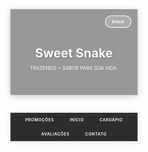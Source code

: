 <!DOCTYPE html>
<html lang="pt-br">
<head>
  <meta charset="UTF-8" />
  <meta name="viewport" content="width=device-width, initial-scale=1" />
  <title>Doceria Sweet Snake - Delivery de Doces Premium</title>
  <script async src="https://pagead2.googlesyndication.com/pagead/js/adsbygoogle.js?client=ca-pub-. "
     crossorigin="anonymous"></script>
  <style>
    /* Reset e tipografia moderna */
    * {
      margin: 0;
      padding: 0;
      box-sizing: border-box;
    }
    
    body {
      font-family: 'Segoe UI', Tahoma, Geneva, Verdana, sans-serif;
      background: #fff;
      color: #333;
      line-height: 1.6;
      overflow-x: hidden;
    }

    /* Header moderno */
    header {
      background: linear-gradient(rgba(0, 0, 0, 0.4), rgba(0, 0, 0, 0.4)), url('https://images.unsplash.com/photo-1578985545062-69928b1d9587?ixlib=rb-4.0.3&auto=format&fit=crop&w=1200&q=80');
      background-size: cover;
      background-position: center;
      padding: 60px 20px;
      text-align: center;
      color: #fff;
      position: relative;
      box-shadow: 0 4px 20px rgba(0, 0, 0, 0.2);
    }

    /* Login Button */
    .login-btn {
      position: absolute;
      top: 20px;
      right: 20px;
      background: rgba(255, 255, 255, 0.2);
      color: white;
      border: 2px solid white;
      padding: 10px 20px;
      border-radius: 25px;
      cursor: pointer;
      font-weight: 600;
      transition: all 0.3s ease;
      backdrop-filter: blur(10px);
    }
    
    .login-btn:hover {
      background: white;
      color: #dc2626;
      transform: translateY(-2px);
    }

    /* Cart Button */
    .cart-btn {
      position: absolute;
      top: 20px;
      right: 150px;
      background: rgba(255, 255, 255, 0.2);
      color: white;
      border: 2px solid white;
      padding: 10px 20px;
      border-radius: 25px;
      cursor: pointer;
      font-weight: 600;
      transition: all 0.3s ease;
      backdrop-filter: blur(10px);
      display: flex;
      align-items: center;
      gap: 8px;
    }
    
    .cart-btn:hover {
      background: white;
      color: #dc2626;
      transform: translateY(-2px);
    }

    .cart-count {
      background: #dc2626;
      color: white;
      border-radius: 50%;
      width: 20px;
      height: 20px;
      display: flex;
      align-items: center;
      justify-content: center;
      font-size: 0.8em;
      font-weight: bold;
    }

    /* Profile Page Styles */
    .profile-page {
      display: none;
      position: fixed;
      top: 0;
      left: 0;
      width: 100%;
      height: 100%;
      background: linear-gradient(135deg, #667eea 0%, #764ba2 100%);
      z-index: 3000;
      overflow-y: auto;
    }

    .profile-page.active {
      display: block;
      animation: slideInFromRight 0.5s ease-out;
    }

    @keyframes slideInFromRight {
      from {
        transform: translateX(100%);
      }
      to {
        transform: translateX(0);
      }
    }

    .profile-header {
      background: rgba(255, 255, 255, 0.1);
      backdrop-filter: blur(20px);
      padding: 20px;
      display: flex;
      justify-content: space-between;
      align-items: center;
      border-bottom: 1px solid rgba(255, 255, 255, 0.2);
    }

    .profile-nav {
      display: flex;
      gap: 20px;
    }

    .profile-nav-btn {
      background: rgba(255, 255, 255, 0.2);
      color: white;
      border: none;
      padding: 12px 24px;
      border-radius: 25px;
      cursor: pointer;
      font-weight: 600;
      transition: all 0.3s ease;
      backdrop-filter: blur(10px);
    }

    .profile-nav-btn:hover,
    .profile-nav-btn.active {
      background: rgba(255, 255, 255, 0.3);
      transform: translateY(-2px);
    }

    .close-profile {
      background: #dc2626;
      color: white;
      border: none;
      padding: 12px 24px;
      border-radius: 25px;
      cursor: pointer;
      font-weight: 600;
      transition: all 0.3s ease;
    }

    .close-profile:hover {
      background: #b91c1c;
      transform: translateY(-2px);
    }

    .profile-content {
      padding: 40px 20px;
      max-width: 1200px;
      margin: 0 auto;
    }

    .profile-section {
      display: none;
      background: rgba(255, 255, 255, 0.95);
      border-radius: 20px;
      padding: 40px;
      box-shadow: 0 20px 60px rgba(0, 0, 0, 0.1);
      backdrop-filter: blur(20px);
    }

    .profile-section.active {
      display: block;
      animation: fadeInUp 0.5s ease-out;
    }

    /* Image Creator Styles */
    .image-creator {
      text-align: center;
    }

    .canvas-container {
      background: white;
      border-radius: 15px;
      padding: 20px;
      margin: 30px auto;
      display: inline-block;
      box-shadow: 0 10px 30px rgba(0, 0, 0, 0.1);
    }

    #imageCanvas {
      border: 3px solid #dc2626;
      border-radius: 10px;
      cursor: crosshair;
    }

    .creator-tools {
      display: grid;
      grid-template-columns: repeat(auto-fit, minmax(250px, 1fr));
      gap: 30px;
      margin-top: 30px;
    }

    .tool-group {
      background: #f8f9fa;
      padding: 25px;
      border-radius: 15px;
      border: 2px solid #e2e8f0;
    }

    .tool-group h3 {
      color: #dc2626;
      margin-bottom: 20px;
      font-size: 1.3em;
      display: flex;
      align-items: center;
      gap: 10px;
    }

    .color-palette {
      display: grid;
      grid-template-columns: repeat(6, 1fr);
      gap: 10px;
      margin-bottom: 20px;
    }

    .color-btn {
      width: 40px;
      height: 40px;
      border: 3px solid transparent;
      border-radius: 50%;
      cursor: pointer;
      transition: all 0.3s ease;
    }

    .color-btn:hover,
    .color-btn.active {
      border-color: #333;
      transform: scale(1.1);
    }

    .brush-sizes {
      display: flex;
      gap: 15px;
      justify-content: center;
      margin-bottom: 20px;
    }

    .brush-btn {
      width: 50px;
      height: 50px;
      border: 2px solid #dc2626;
      border-radius: 50%;
      background: white;
      cursor: pointer;
      display: flex;
      align-items: center;
      justify-content: center;
      font-weight: bold;
      transition: all 0.3s ease;
    }

    .brush-btn:hover,
    .brush-btn.active {
      background: #dc2626;
      color: white;
      transform: scale(1.1);
    }

    .action-buttons {
      display: flex;
      gap: 15px;
      justify-content: center;
      flex-wrap: wrap;
    }

    .action-btn {
      background: linear-gradient(135deg, #dc2626, #ef4444);
      color: white;
      border: none;
      padding: 12px 24px;
      border-radius: 25px;
      cursor: pointer;
      font-weight: 600;
      transition: all 0.3s ease;
      display: flex;
      align-items: center;
      gap: 8px;
    }

    .action-btn:hover {
      transform: translateY(-2px);
      box-shadow: 0 8px 25px rgba(220, 38, 38, 0.3);
    }

    .action-btn.secondary {
      background: #6b7280;
    }

    .action-btn.secondary:hover {
      background: #4b5563;
      box-shadow: 0 8px 25px rgba(107, 114, 128, 0.3);
    }



    /* Modal Styles */
    .modal {
      display: none;
      position: fixed;
      z-index: 2000;
      left: 0;
      top: 0;
      width: 100%;
      height: 100%;
      background-color: rgba(0,0,0,0.5);
      backdrop-filter: blur(5px);
    }
    
    .modal-content {
      background-color: white;
      margin: 5% auto;
      padding: 40px;
      border-radius: 20px;
      width: 90%;
      max-width: 400px;
      position: relative;
      box-shadow: 0 20px 60px rgba(0,0,0,0.3);
      animation: modalSlideIn 0.3s ease-out;
    }
    
    @keyframes modalSlideIn {
      from {
        opacity: 0;
        transform: translateY(-50px);
      }
      to {
        opacity: 1;
        transform: translateY(0);
      }
    }
    
    .close {
      position: absolute;
      right: 20px;
      top: 15px;
      color: #aaa;
      font-size: 28px;
      font-weight: bold;
      cursor: pointer;
      transition: color 0.3s ease;
    }
    
    .close:hover {
      color: #dc2626;
    }
    
    .modal h2 {
      text-align: center;
      margin-bottom: 30px;
      color: #333;
      font-size: 1.8em;
    }
    
    .form-group {
      margin-bottom: 20px;
    }
    
    .form-group label {
      display: block;
      margin-bottom: 8px;
      font-weight: 600;
      color: #333;
    }
    
    .form-group input {
      width: 100%;
      padding: 12px 15px;
      border: 2px solid #e2e8f0;
      border-radius: 10px;
      font-size: 1em;
      transition: all 0.3s ease;
      box-sizing: border-box;
    }
    
    .form-group input:focus {
      outline: none;
      border-color: #dc2626;
      box-shadow: 0 0 0 3px rgba(220, 38, 38, 0.1);
    }
    
    .modal-btn {
      width: 100%;
      background: linear-gradient(135deg, #dc2626, #ef4444);
      color: white;
      padding: 15px;
      border: none;
      border-radius: 10px;
      font-size: 1.1em;
      font-weight: 600;
      cursor: pointer;
      transition: all 0.3s ease;
      margin-bottom: 15px;
    }
    
    .modal-btn:hover {
      transform: translateY(-2px);
      box-shadow: 0 8px 25px rgba(220, 38, 38, 0.3);
    }
    
    .privacy-link {
      text-align: center;
      margin-top: 20px;
    }
    
    .privacy-link a {
      color: #dc2626;
      text-decoration: none;
      font-weight: 600;
      transition: color 0.3s ease;
    }
    
    .privacy-link a:hover {
      color: #b91c1c;
      text-decoration: underline;
    }
    
    header h1 {
      font-size: 2.8em;
      font-weight: 700;
      margin-bottom: 5px;
      text-shadow: 2px 2px 4px rgba(0,0,0,0.3);
    }
    
    header p {
      font-size: 1.1em;
      opacity: 0.95;
    }

    /* Navegação */
    nav {
      background: rgba(34, 34, 34, 0.95);
      backdrop-filter: blur(10px);
      padding: 0;
      position: sticky;
      top: 0;
      z-index: 1000;
      box-shadow: 0 2px 20px rgba(0,0,0,0.1);
    }
    
    .nav-container {
      display: flex;
      justify-content: center;
      align-items: center;
      flex-wrap: wrap;
      max-width: 1200px;
      margin: 0 auto;
      text-align: center;
    }
    
    nav a {
      color: #fff;
      text-decoration: none;
      font-weight: 600;
      padding: 15px 25px;
      transition: all 0.3s ease;
      position: relative;
      text-transform: uppercase;
      letter-spacing: 1px;
      font-size: 0.9em;
    }
    
    nav a:hover {
      color: #dc2626;
      transform: translateY(-2px);
    }

    /* Banner Rotativo (Carrossel) */
    .carousel-container {
      position: relative;
      max-width: 100%;
      margin: 0 auto;
      overflow: hidden;
      height: 400px;
    }
    
    .carousel {
      display: flex;
      transition: transform 0.5s ease-in-out;
      height: 100%;
    }
    
    .carousel-slide {
      min-width: 100%;
      height: 100%;
      position: relative;
      display: flex;
      align-items: center;
      justify-content: center;
      background-size: cover;
      background-position: center;
    }
    
    .slide1 {
      background: linear-gradient(rgba(0, 0, 0, 0.4), rgba(0, 0, 0, 0.4)), url('https://images.unsplash.com/photo-1578985545062-69928b1d9587?ixlib=rb-4.0.3&auto=format&fit=crop&w=1200&q=80');
    }
    
    .slide2 {
      background: linear-gradient(rgba(0, 0, 0, 0.4), rgba(0, 0, 0, 0.4)), url('https://images.unsplash.com/photo-1606313564200-e75d5e30476c?ixlib=rb-4.0.3&auto=format&fit=crop&w=1200&q=80');
    }
    
    .slide3 {
      background: linear-gradient(rgba(0, 0, 0, 0.4), rgba(0, 0, 0, 0.4)), url('https://images.unsplash.com/photo-1563805042-7684c019e1cb?ixlib=rb-4.0.3&auto=format&fit=crop&w=1200&q=80');
    }
    
    .carousel-content {
      text-align: center;
      color: white;
      z-index: 2;
      max-width: 600px;
      padding: 20px;
    }
    
    .carousel-content h2 {
      font-size: 3em;
      font-weight: 700;
      margin-bottom: 15px;
      text-shadow: 2px 2px 4px rgba(0,0,0,0.8);
    }
    
    .carousel-content p {
      font-size: 1.3em;
      margin-bottom: 25px;
      text-shadow: 1px 1px 2px rgba(0,0,0,0.8);
    }
    
    .carousel-btn {
      background: linear-gradient(135deg, #dc2626, #ef4444);
      color: white;
      padding: 15px 35px;
      font-size: 1.1em;
      font-weight: 600;
      border: none;
      border-radius: 50px;
      cursor: pointer;
      transition: all 0.3s ease;
      text-transform: uppercase;
      letter-spacing: 1px;
      box-shadow: 0 8px 25px rgba(220, 38, 38, 0.3);
    }
    
    .carousel-btn:hover {
      transform: translateY(-3px);
      box-shadow: 0 12px 35px rgba(220, 38, 38, 0.4);
    }
    
    .carousel-indicators {
      position: absolute;
      bottom: 20px;
      left: 50%;
      transform: translateX(-50%);
      display: flex;
      gap: 10px;
    }
    
    .indicator {
      width: 12px;
      height: 12px;
      border-radius: 50%;
      background: rgba(255, 255, 255, 0.5);
      cursor: pointer;
      transition: all 0.3s ease;
    }
    
    .indicator.active {
      background: white;
      transform: scale(1.2);
    }

    /* Menu Interativo por Categorias */
    .menu-section {
      padding: 80px 20px;
      background: #f8f9fa;
    }
    
    .section-title {
      text-align: center;
      font-size: 2.5em;
      font-weight: 700;
      margin-bottom: 20px;
      color: #333;
    }
    
    .section-subtitle {
      text-align: center;
      font-size: 1.2em;
      color: #666;
      margin-bottom: 50px;
    }
    
    .category-tabs {
      display: flex;
      justify-content: center;
      gap: 20px;
      margin-bottom: 50px;
      flex-wrap: wrap;
    }
    
    .tab-btn {
      background: white;
      border: 2px solid #dc2626;
      color: #dc2626;
      padding: 12px 25px;
      font-size: 1em;
      font-weight: 600;
      border-radius: 25px;
      cursor: pointer;
      transition: all 0.3s ease;
      text-transform: uppercase;
      letter-spacing: 0.5px;
    }
    
    .tab-btn.active,
    .tab-btn:hover {
      background: #dc2626;
      color: white;
      transform: translateY(-2px);
      box-shadow: 0 5px 15px rgba(220, 38, 38, 0.3);
    }
    
    .products-grid {
      display: grid;
      grid-template-columns: repeat(auto-fit, minmax(300px, 1fr));
      gap: 30px;
      max-width: 1200px;
      margin: 0 auto;
    }
    
    .product-card {
      background: white;
      border-radius: 15px;
      overflow: hidden;
      box-shadow: 0 8px 30px rgba(0,0,0,0.1);
      transition: all 0.3s ease;
      display: none;
      height: 100%;
    }
    
    .product-card.active {
      display: flex;
      flex-direction: column;
      animation: fadeInUp 0.5s ease-out;
    }
    
    .product-card:hover {
      transform: translateY(-5px);
      box-shadow: 0 15px 40px rgba(220, 38, 38, 0.2);
    }
    
    .product-image {
      width: 100%;
      height: 200px;
      background-size: cover;
      background-position: center;
      position: relative;
    }
    
    .product-badge {
      position: absolute;
      top: 15px;
      right: 15px;
      background: #dc2626;
      color: white;
      padding: 5px 12px;
      border-radius: 15px;
      font-size: 0.8em;
      font-weight: 600;
    }
    
    .product-info {
      padding: 25px;
      flex: 1;
      display: flex;
      flex-direction: column;
      justify-content: space-between;
    }
    
    .product-content {
      flex: 1;
    }
    
    .product-info h3 {
      font-size: 1.4em;
      font-weight: 700;
      margin-bottom: 10px;
      color: #333;
    }
    
    .product-info p {
      color: #666;
      margin-bottom: 20px;
      line-height: 1.6;
    }
    
    .product-price {
      display: flex;
      align-items: center;
      justify-content: space-between;
      margin-bottom: 20px;
    }
    
    .price-original {
      text-decoration: line-through;
      color: #999;
      font-size: 0.9em;
    }
    
    .price-current {
      font-size: 1.5em;
      font-weight: 700;
      color: #dc2626;
    }
    
    .product-btn {
      width: 100%;
      background: linear-gradient(135deg, #dc2626, #ef4444);
      color: white;
      padding: 12px;
      border: none;
      border-radius: 8px;
      font-size: 1em;
      font-weight: 600;
      cursor: pointer;
      transition: all 0.3s ease;
      text-transform: uppercase;
      letter-spacing: 0.5px;
    }
    
    .product-btn:hover {
      transform: translateY(-2px);
      box-shadow: 0 5px 15px rgba(220, 38, 38, 0.3);
    }

    /* Checkout Form Styles */
    .checkout-form {
      margin-top: 20px;
      padding: 25px;
      background: #f8f9fa;
      border-radius: 15px;
      border: 2px solid #dc2626;
      display: none;
      animation: slideDown 0.3s ease-out;
    }
    
    .checkout-form.active {
      display: block;
    }
    
    @keyframes slideDown {
      from {
        opacity: 0;
        transform: translateY(-20px);
      }
      to {
        opacity: 1;
        transform: translateY(0);
      }
    }
    
    .checkout-title {
      color: #dc2626;
      font-size: 1.3em;
      font-weight: 700;
      margin-bottom: 20px;
      text-align: center;
    }
    
    .checkout-form .form-group {
      margin-bottom: 15px;
    }
    
    .checkout-form .form-group label {
      display: block;
      margin-bottom: 5px;
      font-weight: 600;
      color: #333;
      font-size: 0.9em;
    }
    
    .checkout-form .form-group input {
      width: 100%;
      padding: 10px 12px;
      border: 2px solid #e2e8f0;
      border-radius: 8px;
      font-size: 0.9em;
      transition: all 0.3s ease;
      box-sizing: border-box;
    }
    
    .checkout-form .form-group input:focus {
      outline: none;
      border-color: #dc2626;
      box-shadow: 0 0 0 3px rgba(220, 38, 38, 0.1);
    }
    
    .checkout-buttons {
      display: flex;
      gap: 10px;
      margin-top: 20px;
    }
    
    .checkout-btn {
      flex: 1;
      padding: 12px;
      border: none;
      border-radius: 8px;
      font-size: 0.9em;
      font-weight: 600;
      cursor: pointer;
      transition: all 0.3s ease;
      text-transform: uppercase;
      letter-spacing: 0.5px;
    }
    
    .checkout-btn.confirm {
      background: linear-gradient(135deg, #10b981, #059669);
      color: white;
    }
    
    .checkout-btn.confirm:hover {
      transform: translateY(-2px);
      box-shadow: 0 5px 15px rgba(16, 185, 129, 0.3);
    }
    
    .checkout-btn.cancel {
      background: #6b7280;
      color: white;
    }
    
    .checkout-btn.cancel:hover {
      background: #4b5563;
      transform: translateY(-2px);
    }

    /* Promoções Especiais */
    .promo-section {
      padding: 80px 20px;
      background: linear-gradient(135deg, #dc2626, #ef4444);
      color: white;
      text-align: center;
    }
    
    .promo-grid {
      display: grid;
      grid-template-columns: repeat(auto-fit, minmax(300px, 1fr));
      gap: 30px;
      max-width: 1000px;
      margin: 50px auto 0;
    }
    
    .promo-card {
      background: white;
      color: #333;
      padding: 30px;
      border-radius: 20px;
      box-shadow: 0 10px 30px rgba(0,0,0,0.2);
      transition: all 0.3s ease;
    }
    
    .promo-card:hover {
      transform: translateY(-5px) scale(1.02);
    }
    
    .promo-code {
      background: #ff6347;
      color: white;
      padding: 10px 20px;
      border-radius: 25px;
      font-weight: 700;
      font-size: 1.2em;
      margin-bottom: 15px;
      display: inline-block;
    }

    /* Localização */
    .location-section {
      padding: 80px 20px;
      background: #f8f9fa;
    }
    
    .map-container {
      max-width: 1000px;
      margin: 50px auto 0;
      border-radius: 15px;
      overflow: hidden;
      box-shadow: 0 10px 30px rgba(0,0,0,0.1);
    }
    
    .map-container iframe {
      width: 100%;
      height: 400px;
      border: none;
    }

    /* Avaliações */
    .reviews-section {
      padding: 80px 20px;
      background: white;
    }
    
    .reviews-grid {
      display: grid;
      grid-template-columns: repeat(auto-fit, minmax(300px, 1fr));
      gap: 30px;
      max-width: 1000px;
      margin: 50px auto 0;
    }
    
    .review-card {
      background: #f8f9fa;
      padding: 30px;
      border-radius: 15px;
      text-align: center;
      box-shadow: 0 5px 20px rgba(0,0,0,0.1);
      transition: all 0.3s ease;
    }
    
    .review-card:hover {
      transform: translateY(-5px);
      box-shadow: 0 10px 30px rgba(220, 38, 38, 0.1);
    }
    
    .review-avatar {
      width: 80px;
      height: 80px;
      border-radius: 50%;
      margin: 0 auto 20px;
      background-size: cover;
      background-position: center;
      border: 4px solid #ffd700;
    }
    
    .review-stars {
      color: #ffc107;
      font-size: 1.5em;
      margin-bottom: 15px;
    }
    
    .review-text {
      font-style: italic;
      color: #666;
      margin-bottom: 15px;
      line-height: 1.6;
    }
    
    .review-author {
      font-weight: 700;
      color: #333;
    }

    /* Galeria Instagram */
    .instagram-section {
      padding: 80px 20px;
      background: linear-gradient(135deg, #833ab4, #fd1d1d, #fcb045);
      color: white;
      text-align: center;
    }
    
    .instagram-grid {
      display: grid;
      grid-template-columns: repeat(auto-fit, minmax(200px, 1fr));
      gap: 20px;
      max-width: 1000px;
      margin: 50px auto 0;
    }
    
    .instagram-post {
      aspect-ratio: 1;
      border-radius: 15px;
      overflow: hidden;
      background-size: cover;
      background-position: center;
      transition: all 0.3s ease;
      cursor: pointer;
    }
    
    .instagram-post:hover {
      transform: scale(1.05);
      box-shadow: 0 10px 30px rgba(0,0,0,0.3);
    }

    /* Botão WhatsApp Flutuante */
    .whatsapp-float {
      position: fixed;
      width: 60px;
      height: 60px;
      bottom: 40px;
      right: 40px;
      background: #25d366;
      color: white;
      border-radius: 50px;
      text-align: center;
      font-size: 30px;
      box-shadow: 2px 2px 3px #999;
      z-index: 1000;
      transition: all 0.3s ease;
      display: flex;
      align-items: center;
      justify-content: center;
      text-decoration: none;
      animation: pulse 2s infinite;
    }
    
    .whatsapp-float:hover {
      transform: scale(1.1);
      box-shadow: 0 5px 20px rgba(37, 211, 102, 0.5);
    }
    
    @keyframes pulse {
      0% { box-shadow: 0 0 0 0 rgba(37, 211, 102, 0.7); }
      70% { box-shadow: 0 0 0 10px rgba(37, 211, 102, 0); }
      100% { box-shadow: 0 0 0 0 rgba(37, 211, 102, 0); }
    }

    /* Redes Sociais */
    .social-section {
      background: #333;
      color: white;
      text-align: center;
      padding: 60px 20px;
    }
    
    .social-links {
      display: flex;
      justify-content: center;
      gap: 30px;
      flex-wrap: wrap;
      margin-top: 40px;
    }
    
    .social-links a {
      display: inline-flex;
      align-items: center;
      justify-content: center;
      width: 60px;
      height: 60px;
      background: linear-gradient(135deg, #ff8c00, #ffa500);
      color: white;
      text-decoration: none;
      border-radius: 50%;
      font-size: 1.5em;
      transition: all 0.3s ease;
      box-shadow: 0 5px 20px rgba(255, 140, 0, 0.3);
    }
    
    .social-links a:hover {
      transform: translateY(-5px) scale(1.1);
      box-shadow: 0 10px 30px rgba(255, 140, 0, 0.4);
    }

    /* Footer */
    footer {
      background: #222;
      color: white;
      text-align: center;
      padding: 30px 20px;
    }

    /* Animações */
    @keyframes fadeInUp {
      from {
        opacity: 0;
        transform: translateY(30px);
      }
      to {
        opacity: 1;
        transform: translateY(0);
      }
    }

    @keyframes fadeIn {
      from { opacity: 0; }
      to { opacity: 1; }
    }

    /* Responsividade */
    @media (max-width: 768px) {
      header h1 { font-size: 2.2em; }
      .carousel-content h2 { font-size: 2.2em; }
      .section-title { font-size: 2em; }
      .category-tabs { gap: 10px; }
      .tab-btn { padding: 10px 20px; font-size: 0.9em; }
      .whatsapp-float { bottom: 20px; right: 20px; }
      .profile-nav { flex-direction: column; gap: 10px; }
      .creator-tools { grid-template-columns: 1fr; }
    }
  </style>
</head>
<body>

<header>
  <button class="login-btn" onclick="openProfilePage()">Entrar</button>
  <h1>Sweet Snake</h1>
  <p>TRAZENDO + SABOR PARA SUA VIDA.</p>
</header>

<nav>
  <div class="nav-container">
    <a href="#promocoes">Promoções</a>
    <a href="#carousel">Início</a>
    <a href="#menu">Cardápio</a>
    <a href="#avaliacoes">Avaliações</a>
    <a href="#contato">Contato</a>
  </div>
</nav>

<!-- Profile Page -->
<div id="profilePage" class="profile-page">
  <div class="profile-header">
    <div class="profile-nav">
      <button class="profile-nav-btn active" onclick="showProfileSection('dashboard')">🏠 Dashboard</button>
      <button class="profile-nav-btn" onclick="showProfileSection('imageCreator')">🎨 Criar Imagem</button>
      <button class="profile-nav-btn" onclick="showProfileSection('orders')">📦 Pedidos</button>
    </div>
    <button class="close-profile" onclick="closeProfilePage()">✕ Fechar</button>
  </div>

  <div class="profile-content">
    <!-- Dashboard Section -->
    <div id="dashboard" class="profile-section active">
      <h2 class="section-title" style="color: white; margin-bottom: 30px;">🍰 Bem-vindo ao seu Perfil Sweet Snake!</h2>
      
      <div style="display: grid; grid-template-columns: repeat(auto-fit, minmax(300px, 1fr)); gap: 30px;">
        <div style="background: rgba(255, 255, 255, 0.1); backdrop-filter: blur(20px); padding: 30px; border-radius: 20px; text-align: center; color: white;">
          <div style="width: 100px; height: 100px; background: linear-gradient(135deg, #dc2626, #ef4444); border-radius: 50%; margin: 0 auto 20px; display: flex; align-items: center; justify-content: center; color: white; font-size: 3em; font-weight: bold;" id="dashboardAvatar"></div>
          <h3 id="dashboardName" style="margin-bottom: 10px; font-size: 1.5em;"></h3>
          <p id="dashboardEmail" style="opacity: 0.8;"></p>
        </div>
        
        <div style="background: rgba(255, 255, 255, 0.1); backdrop-filter: blur(20px); padding: 30px; border-radius: 20px; color: white;">
          <h3 style="margin-bottom: 20px; display: flex; align-items: center; gap: 10px;">
            <span style="font-size: 1.5em;">📊</span> Estatísticas
          </h3>
          <div style="display: grid; grid-template-columns: 1fr 1fr; gap: 20px; text-align: center;">
            <div>
              <div style="font-size: 2em; font-weight: bold; color: #ffd700;" id="totalOrders">0</div>
              <div style="opacity: 0.8;">Pedidos</div>
            </div>
            <div>
              <div style="font-size: 2em; font-weight: bold; color: #10b981;" id="totalSpent">R$ 0</div>
              <div style="opacity: 0.8;">Gasto Total</div>
            </div>
          </div>
        </div>
        
        <div style="background: rgba(255, 255, 255, 0.1); backdrop-filter: blur(20px); padding: 30px; border-radius: 20px; color: white;">
          <h3 style="margin-bottom: 20px; display: flex; align-items: center; gap: 10px;">
            <span style="font-size: 1.5em;">🎯</span> Ações Rápidas
          </h3>
          <div style="display: flex; flex-direction: column; gap: 15px;">
            <button class="action-btn" onclick="showProfileSection('imageCreator')">
              🎨 Criar Nova Imagem
            </button>
            <button class="action-btn secondary" onclick="closeProfilePage()">
              🛒 Fazer Pedido
            </button>
          </div>
        </div>
      </div>
    </div>

    <!-- Image Creator Section -->
    <div id="imageCreator" class="profile-section">
      <div class="image-creator">
        <h2 class="section-title" style="color: white; margin-bottom: 30px;">🎨 Criador de Imagens Personalizado</h2>
        
        <div class="canvas-container">
          <canvas id="imageCanvas" width="500" height="400"></canvas>
        </div>
        
        <div class="creator-tools">
          <div class="tool-group">
            <h3>🎨 Cores</h3>
            <div class="color-palette">
              <div class="color-btn active" style="background: #000000;" onclick="selectColor('#000000')"></div>
              <div class="color-btn" style="background: #dc2626;" onclick="selectColor('#dc2626')"></div>
              <div class="color-btn" style="background: #10b981;" onclick="selectColor('#10b981')"></div>
              <div class="color-btn" style="background: #3b82f6;" onclick="selectColor('#3b82f6')"></div>
              <div class="color-btn" style="background: #f59e0b;" onclick="selectColor('#f59e0b')"></div>
              <div class="color-btn" style="background: #8b5cf6;" onclick="selectColor('#8b5cf6')"></div>
              <div class="color-btn" style="background: #ef4444;" onclick="selectColor('#ef4444')"></div>
              <div class="color-btn" style="background: #06b6d4;" onclick="selectColor('#06b6d4')"></div>
              <div class="color-btn" style="background: #84cc16;" onclick="selectColor('#84cc16')"></div>
              <div class="color-btn" style="background: #f97316;" onclick="selectColor('#f97316')"></div>
              <div class="color-btn" style="background: #ec4899;" onclick="selectColor('#ec4899')"></div>
              <div class="color-btn" style="background: #ffffff; border: 2px solid #ccc;" onclick="selectColor('#ffffff')"></div>
            </div>
          </div>
          
          <div class="tool-group">
            <h3>🖌️ Tamanho do Pincel</h3>
            <div class="brush-sizes">
              <div class="brush-btn" onclick="selectBrushSize(2)">2</div>
              <div class="brush-btn active" onclick="selectBrushSize(5)">5</div>
              <div class="brush-btn" onclick="selectBrushSize(10)">10</div>
              <div class="brush-btn" onclick="selectBrushSize(20)">20</div>
            </div>
          </div>
          
          <div class="tool-group">
            <h3>⚡ Ações</h3>
            <div class="action-buttons">
              <button class="action-btn secondary" onclick="clearCanvas()">
                🗑️ Limpar
              </button>
              <button class="action-btn" onclick="saveImage()">
                💾 Salvar
              </button>
              <button class="action-btn" onclick="downloadImage()">
                📥 Download
              </button>
            </div>
          </div>
        </div>
      </div>
    </div>



    <!-- Orders Section -->
    <div id="orders" class="profile-section">
      <h2 class="section-title" style="color: white; margin-bottom: 30px;">📦 Meus Pedidos</h2>
      <div id="profileOrders" style="max-height: 600px; overflow-y: auto;">
        <p style="text-align: center; color: white; padding: 40px; font-size: 1.2em;">Nenhum pedido encontrado. Faça seu primeiro pedido!</p>
      </div>
    </div>
  </div>
</div>



<!-- Promoções -->
<section id="promocoes" class="promo-section">
  <h2 class="section-title" style="color: white;">Promoções da Semana</h2>
  <p class="section-subtitle" style="color: white; opacity: 0.9;">Use nossos cupons e economize ainda mais!</p>
  
  <div class="promo-grid">
    <div class="promo-card">
      <div class="promo-code">SWEET25</div>
      <h3>25% de Desconto</h3>
      <p>Em pedidos acima de R$ 50,00. Oferta limitada!</p>
    </div>
    
    <div class="promo-card">
      <div class="promo-code">FRETEGRATIS</div>
      <h3>Frete Grátis</h3>
      <p>Em todos os pedidos acima de R$ 40,00. Aproveite!</p>
    </div>
  </div>
</section>

<!-- Banner Rotativo -->
<section id="carousel">
  <div class="carousel-container">
    <div class="carousel">
      <div class="carousel-slide slide1">
        <div class="carousel-content">
          <h2>2 BROWNIES + MOUSSE</h2>
          <p>Combo especial por apenas R$ 35,99 • Frete Grátis</p>
          <button class="carousel-btn" onclick="window.open('https://www.ifood.com.br/delivery/rio-de-janeiro-rj/sweet-snake-ltda-piedade/f71e72f3-8d6b-4431-9153-2b32c355d0d0','_blank')">Peça Agora</button>
        </div>
      </div>
      <div class="carousel-slide slide2">
        <div class="carousel-content">
          <h2>BROWNIE DOCE DE LEITE</h2>
          <p>Novidade! Recheio cremoso argentino • Experimente já</p>
          <button class="carousel-btn" onclick="window.open('https://www.ifood.com.br/delivery/rio-de-janeiro-rj/sweet-snake-ltda-piedade/f71e72f3-8d6b-4431-9153-2b32c355d0d0','_blank')">Peça Agora</button>
        </div>
      </div>
      <div class="carousel-slide slide3">
        <div class="carousel-content">
          <h2>FRETE GRÁTIS + 25% OFF</h2>
          <p>Em todos os pedidos acima de R$ 40 • Válido hoje</p>
          <button class="carousel-btn" onclick="window.open('https://www.ifood.com.br/delivery/rio-de-janeiro-rj/sweet-snake-ltda-piedade/f71e72f3-8d6b-4431-9153-2b32c355d0d0','_blank')">Peça Agora</button>
        </div>
      </div>
    </div>
    <div class="carousel-indicators">
      <div class="indicator active" onclick="currentSlide(1)"></div>
      <div class="indicator" onclick="currentSlide(2)"></div>
      <div class="indicator" onclick="currentSlide(3)"></div>
    </div>
  </div>
</section>

<!-- Menu Interativo -->
<section id="menu" class="menu-section">
  <h2 class="section-title">Nosso Cardápio</h2>
  <p class="section-subtitle">Escolha sua categoria favorita e descubra sabores únicos</p>
  
  <div class="category-tabs">
    <button class="tab-btn active" onclick="showCategory('mousses')">Mousses</button>
    <button class="tab-btn" onclick="showCategory('brownies')">Brownies</button>
    <button class="tab-btn" onclick="showCategory('combos')">Combos</button>
    <button class="tab-btn" onclick="showCategory('gelados')">Gelados</button>
  </div>
  
  <div class="products-grid">
    <!-- Mousses -->
    <div class="product-card active mousses">
      <div class="product-image" style="background-image: url('https://images.unsplash.com/photo-1488477181946-6428a0291777?ixlib=rb-4.0.3&auto=format&fit=crop&w=400&q=80')">
        <div class="product-badge">Mais Vendido</div>
      </div>
      <div class="product-info">
        <div class="product-content">
          <h3>Mousse de Limão Siciliano</h3>
          <p>Refrescante e cremoso, feito com limões sicilianos selecionados e toque especial da casa.</p>
          <div class="product-price">
            <div>
              <span class="price-original">R$ 28,00</span>
              <span class="price-current">R$ 19,99</span>
            </div>
          </div>
        </div>
        <button class="product-btn" onclick="showCheckoutForm(this, 'Mousse de Limão Siciliano', 19.99)">Comprar Agora</button>
        <div class="checkout-form">
          <h4 class="checkout-title">Finalizar Compra - Mousse de Limão Siciliano</h4>
          <form onsubmit="processOrder(event, this)">
            <div class="form-group">
              <label for="fullName1">Nome Completo:</label>
              <input type="text" id="fullName1" name="fullName" required placeholder="Digite seu nome completo">
            </div>
            <div class="form-group">
              <label for="email1">E-mail:</label>
              <input type="email" id="email1" name="email" required placeholder="seu@email.com">
            </div>
            <div class="form-group">
              <label for="whatsapp1">WhatsApp:</label>
              <input type="tel" id="whatsapp1" name="whatsapp" required placeholder="(21) 99999-9999">
            </div>
            <div class="checkout-buttons">
              <button type="button" class="checkout-btn cancel" onclick="hideCheckoutForm(this)">Cancelar</button>
              <button type="submit" class="checkout-btn confirm">Confirmar Pedido</button>
            </div>
          </form>
        </div>
      </div>
    </div>
    
    <div class="product-card active mousses">
      <div class="product-image" style="background-image: url('https://images.unsplash.com/photo-1464349095431-e9a21285b5f3?ixlib=rb-4.0.3&auto=format&fit=crop&w=400&q=80')">
        <div class="product-badge">Tropical</div>
      </div>
      <div class="product-info">
        <div class="product-content">
          <h3>Mousse de Maracujá</h3>
          <p>Cremoso com sabor tropical inconfundível. Perfeito para refrescar o paladar.</p>
          <div class="product-price">
            <div>
              <span class="price-original">R$ 27,66</span>
              <span class="price-current">R$ 21,80</span>
            </div>
          </div>
        </div>
        <button class="product-btn" onclick="showCheckoutForm(this, 'Mousse de Maracujá', 21.80)">Comprar Agora</button>
        <div class="checkout-form">
          <h4 class="checkout-title">Finalizar Compra - Mousse de Maracujá</h4>
          <form onsubmit="processOrder(event, this)">
            <div class="form-group">
              <label for="fullName2">Nome Completo:</label>
              <input type="text" id="fullName2" name="fullName" required placeholder="Digite seu nome completo">
            </div>
            <div class="form-group">
              <label for="email2">E-mail:</label>
              <input type="email" id="email2" name="email" required placeholder="seu@email.com">
            </div>
            <div class="form-group">
              <label for="whatsapp2">WhatsApp:</label>
              <input type="tel" id="whatsapp2" name="whatsapp" required placeholder="(21) 99999-9999">
            </div>
            <div class="checkout-buttons">
              <button type="button" class="checkout-btn cancel" onclick="hideCheckoutForm(this)">Cancelar</button>
              <button type="submit" class="checkout-btn confirm">Confirmar Pedido</button>
            </div>
          </form>
        </div>
      </div>
    </div>
    
    <!-- Brownies -->
    <div class="product-card brownies">
      <div class="product-image" style="background-image: url('https://images.unsplash.com/photo-1606313564200-e75d5e30476c?ixlib=rb-4.0.3&auto=format&fit=crop&w=400&q=80')">
        <div class="product-badge">Novidade</div>
      </div>
      <div class="product-info">
        <div class="product-content">
          <h3>Brownie Doce de Leite</h3>
          <p>Brownie artesanal com recheio cremoso de doce de leite argentino. Explosão de sabor!</p>
          <div class="product-price">
            <div>
              <span class="price-original">R$ 22,56</span>
              <span class="price-current">R$ 17,98</span>
            </div>
          </div>
        </div>
        <button class="product-btn" onclick="showCheckoutForm(this, 'Brownie Doce de Leite', 17.98)">Comprar Agora</button>
        <div class="checkout-form">
          <h4 class="checkout-title">Finalizar Compra - Brownie Doce de Leite</h4>
          <form onsubmit="processOrder(event, this)">
            <div class="form-group">
              <label for="fullName3">Nome Completo:</label>
              <input type="text" id="fullName3" name="fullName" required placeholder="Digite seu nome completo">
            </div>
            <div class="form-group">
              <label for="email3">E-mail:</label>
              <input type="email" id="email3" name="email" required placeholder="seu@email.com">
            </div>
            <div class="form-group">
              <label for="whatsapp3">WhatsApp:</label>
              <input type="tel" id="whatsapp3" name="whatsapp" required placeholder="(21) 99999-9999">
            </div>
            <div class="checkout-buttons">
              <button type="button" class="checkout-btn cancel" onclick="hideCheckoutForm(this)">Cancelar</button>
              <button type="submit" class="checkout-btn confirm">Confirmar Pedido</button>
            </div>
          </form>
        </div>
      </div>
    </div>
    
    <div class="product-card brownies">
      <div class="product-image" style="background-image: url('https://images.unsplash.com/photo-1578985545062-69928b1d9587?ixlib=rb-4.0.3&auto=format&fit=crop&w=400&q=80')">
        <div class="product-badge">Clássico</div>
      </div>
      <div class="product-info">
        <div class="product-content">
          <h3>Brownie Tradicional</h3>
          <p>O clássico brownie com chocolate belga, crocante por fora e cremoso por dentro.</p>
          <div class="product-price">
            <div>
              <span class="price-original">R$ 20,00</span>
              <span class="price-current">R$ 15,99</span>
            </div>
          </div>
        </div>
        <button class="product-btn" onclick="showCheckoutForm(this, 'Brownie Tradicional', 15.99)">Comprar Agora</button>
        <div class="checkout-form">
          <h4 class="checkout-title">Finalizar Compra - Brownie Tradicional</h4>
          <form onsubmit="processOrder(event, this)">
            <div class="form-group">
              <label for="fullName4">Nome Completo:</label>
              <input type="text" id="fullName4" name="fullName" required placeholder="Digite seu nome completo">
            </div>
            <div class="form-group">
              <label for="email4">E-mail:</label>
              <input type="email" id="email4" name="email" required placeholder="seu@email.com">
            </div>
            <div class="form-group">
              <label for="whatsapp4">WhatsApp:</label>
              <input type="tel" id="whatsapp4" name="whatsapp" required placeholder="(21) 99999-9999">
            </div>
            <div class="checkout-buttons">
              <button type="button" class="checkout-btn cancel" onclick="hideCheckoutForm(this)">Cancelar</button>
              <button type="submit" class="checkout-btn confirm">Confirmar Pedido</button>
            </div>
          </form>
        </div>
      </div>
    </div>
    
    <!-- Combos -->
    <div class="product-card combos">
      <div class="product-image" style="background-image: url('https://images.unsplash.com/photo-1563805042-7684c019e1cb?ixlib=rb-4.0.3&auto=format&fit=crop&w=400&q=80')">
        <div class="product-badge">Oferta</div>
      </div>
      <div class="product-info">
        <div class="product-content">
          <h3>Combo Família</h3>
          <p>2 Brownies + 2 Mousses + Bolo no Pote. Perfeito para compartilhar!</p>
          <div class="product-price">
            <div>
              <span class="price-original">R$ 89,90</span>
              <span class="price-current">R$ 65,99</span>
            </div>
          </div>
        </div>
        <button class="product-btn" onclick="showCheckoutForm(this, 'Combo Família', 65.99)">Comprar Agora</button>
        <div class="checkout-form">
          <h4 class="checkout-title">Finalizar Compra - Combo Família</h4>
          <form onsubmit="processOrder(event, this)">
            <div class="form-group">
              <label for="fullName5">Nome Completo:</label>
              <input type="text" id="fullName5" name="fullName" required placeholder="Digite seu nome completo">
            </div>
            <div class="form-group">
              <label for="email5">E-mail:</label>
              <input type="email" id="email5" name="email" required placeholder="seu@email.com">
            </div>
            <div class="form-group">
              <label for="whatsapp5">WhatsApp:</label>
              <input type="tel" id="whatsapp5" name="whatsapp" required placeholder="(21) 99999-9999">
            </div>
            <div class="checkout-buttons">
              <button type="button" class="checkout-btn cancel" onclick="hideCheckoutForm(this)">Cancelar</button>
              <button type="submit" class="checkout-btn confirm">Confirmar Pedido</button>
            </div>
          </form>
        </div>
      </div>
    </div>
    
    <!-- Gelados -->
    <div class="product-card gelados">
      <div class="product-image" style="background-image: url('https://images.unsplash.com/photo-1497034825429-c343d7c6a68f?ixlib=rb-4.0.3&auto=format&fit=crop&w=400&q=80')">
        <div class="product-badge">Refrescante</div>
      </div>
      <div class="product-info">
        <div class="product-content">
          <h3>Bolo no Pote Gelado</h3>
          <p>Camadas de bolo gelado com creme especial. Irresistível em cada colherada.</p>
          <div class="product-price">
            <div>
              <span class="price-original">R$ 29,99</span>
              <span class="price-current">R$ 19,99</span>
            </div>
          </div>
        </div>
        <button class="product-btn" onclick="showCheckoutForm(this, 'Bolo no Pote Gelado', 19.99)">Comprar Agora</button>
        <div class="checkout-form">
          <h4 class="checkout-title">Finalizar Compra - Bolo no Pote Gelado</h4>
          <form onsubmit="processOrder(event, this)">
            <div class="form-group">
              <label for="fullName6">Nome Completo:</label>
              <input type="text" id="fullName6" name="fullName" required placeholder="Digite seu nome completo">
            </div>
            <div class="form-group">
              <label for="email6">E-mail:</label>
              <input type="email" id="email6" name="email" required placeholder="seu@email.com">
            </div>
            <div class="form-group">
              <label for="whatsapp6">WhatsApp:</label>
              <input type="tel" id="whatsapp6" name="whatsapp" required placeholder="(21) 99999-9999">
            </div>
            <div class="checkout-buttons">
              <button type="button" class="checkout-btn cancel" onclick="hideCheckoutForm(this)">Cancelar</button>
              <button type="submit" class="checkout-btn confirm">Confirmar Pedido</button>
            </div>
          </form>
        </div>
      </div>
    </div>
  </div>
</section>

<!-- Avaliações -->
<section id="avaliacoes" class="reviews-section">
  <h2 class="section-title">O que nossos clientes dizem</h2>
  <p class="section-subtitle">Mais de 1000 clientes satisfeitos em todo o Rio de Janeiro</p>
  
  <div class="reviews-grid">
    <div class="review-card">
      <div class="review-avatar" style="background-image: url('https://images.unsplash.com/photo-1507003211169-0a1dd7228f2d?ixlib=rb-4.0.3&auto=format&fit=crop&w=150&q=80')"></div>
      <div class="review-stars">★★★★★</div>
      <p class="review-text">"Brownie sensacional! Chegou quentinho e o sabor é incrível. Minha família toda aprovou. Recomendo demais!"</p>
      <p class="review-author">Carlos Mendes - Piedade, RJ</p>
    </div>
    
    <div class="review-card">
      <div class="review-avatar" style="background-image: url('https://images.unsplash.com/photo-1438761681033-6461ffad8d80?ixlib=rb-4.0.3&auto=format&fit=crop&w=150&q=80')"></div>
      <div class="review-stars">★★★★★</div>
      <p class="review-text">"Qualidade excepcional! Os doces são fresquinhos e o atendimento é nota 10. Sweet Snake é referência em doces!"</p>
      <p class="review-author">Mariana Costa - Méier, RJ</p>
    </div>
  </div>
</section>

<!-- Galeria Instagram -->
<section class="instagram-section">
  <h2 class="section-title" style="color: white;">Siga @doceria_sweet_snake</h2>
  <p class="section-subtitle" style="color: white; opacity: 0.9;">Acompanhe nossas novidades e bastidores no Instagram</p>
  
  <div class="instagram-grid">
    <div class="instagram-post" style="background-image: url('https://images.unsplash.com/photo-1578985545062-69928b1d9587?ixlib=rb-4.0.3&auto=format&fit=crop&w=300&q=80')" onclick="window.open('https://www.instagram.com/doceria_sweet_snake','_blank')"></div>
    <div class="instagram-post" style="background-image: url('https://images.unsplash.com/photo-1551024506-0bccd828d307?ixlib=rb-4.0.3&auto=format&fit=crop&w=300&q=80')" onclick="window.open('https://www.instagram.com/doceria_sweet_snake','_blank')"></div>
    <div class="instagram-post" style="background-image: url('https://images.unsplash.com/photo-1606313564200-e75d5e30476c?ixlib=rb-4.0.3&auto=format&fit=crop&w=300&q=80')" onclick="window.open('https://www.instagram.com/doceria_sweet_snake','_blank')"></div>
  </div>
</section>

<!-- Modal de Login -->
<div id="loginModal" class="modal">
  <div class="modal-content">
    <span class="close" onclick="closeLoginModal()">&times;</span>
    <h2>Entrar na Sweet Snake</h2>
    <form id="loginForm" onsubmit="handleLogin(event)">
      <div class="form-group">
        <label for="email">E-mail:</label>
        <input type="email" id="email" name="email" required>
      </div>
      <div class="form-group">
        <label for="password">Senha:</label>
        <input type="password" id="password" name="password" required>
      </div>
      <button type="submit" class="modal-btn">Entrar</button>
      <button type="button" class="modal-btn" style="background: #10b981;" onclick="openRegisterModal()">Criar Nova Conta</button>
      <button type="button" class="modal-btn" style="background: #6b7280; margin-bottom: 20px;" onclick="openForgotModal()">Esqueci minha senha ou e-mail</button>
      <div class="privacy-link">
        <a href="#" onclick="openPrivacyModal()">Política de Privacidade</a>
      </div>
    </form>
  </div>
</div>

<!-- Modal de Recuperação de Senha -->
<div id="forgotModal" class="modal">
  <div class="modal-content">
    <span class="close" onclick="closeForgotModal()">&times;</span>
    <h2>Recuperar Acesso</h2>
    <p style="text-align: center; color: #666; margin-bottom: 30px;">Digite seu e-mail ou WhatsApp para recuperar sua conta</p>
    <form id="forgotForm" onsubmit="handleForgotPassword(event)">
      <div class="form-group">
        <label for="recoveryInfo">E-mail ou WhatsApp:</label>
        <input type="text" id="recoveryInfo" name="recoveryInfo" required placeholder="seu@email.com ou (21) 99999-9999">
      </div>
      <button type="submit" class="modal-btn">Enviar Código de Recuperação</button>
      <div class="privacy-link">
        <a href="#" onclick="backToLogin()">← Voltar ao Login</a>
      </div>
    </form>
  </div>
</div>

<!-- Modal de Cadastro -->
<div id="registerModal" class="modal">
  <div class="modal-content" style="max-width: 500px;">
    <span class="close" onclick="closeRegisterModal()">&times;</span>
    <h2>Criar Nova Conta</h2>
    <p style="text-align: center; color: #666; margin-bottom: 30px;">Junte-se à Sweet Snake e tenha acesso a ofertas exclusivas!</p>
    
    <form id="registerForm" onsubmit="handleRegister(event)">
      <!-- Avatar Selection -->
      <div class="form-group">
        <label>Escolha seu Avatar:</label>
        <div style="display: flex; gap: 15px; justify-content: center; margin: 15px 0; flex-wrap: wrap;">
          <div class="avatar-option" data-avatar="👤" onclick="selectAvatar(this)" style="width: 60px; height: 60px; border: 3px solid #e2e8f0; border-radius: 50%; display: flex; align-items: center; justify-content: center; cursor: pointer; font-size: 1.8em; transition: all 0.3s ease; background: #f8f9fa;">👤</div>
          <div class="avatar-option" data-avatar="😊" onclick="selectAvatar(this)" style="width: 60px; height: 60px; border: 3px solid #e2e8f0; border-radius: 50%; display: flex; align-items: center; justify-content: center; cursor: pointer; font-size: 1.8em; transition: all 0.3s ease; background: #f8f9fa;">😊</div>
          <div class="avatar-option" data-avatar="🍰" onclick="selectAvatar(this)" style="width: 60px; height: 60px; border: 3px solid #e2e8f0; border-radius: 50%; display: flex; align-items: center; justify-content: center; cursor: pointer; font-size: 1.8em; transition: all 0.3s ease; background: #f8f9fa;">🍰</div>
          <div class="avatar-option" data-avatar="🎂" onclick="selectAvatar(this)" style="width: 60px; height: 60px; border: 3px solid #e2e8f0; border-radius: 50%; display: flex; align-items: center; justify-content: center; cursor: pointer; font-size: 1.8em; transition: all 0.3s ease; background: #f8f9fa;">🎂</div>
          <div class="avatar-option" data-avatar="🧁" onclick="selectAvatar(this)" style="width: 60px; height: 60px; border: 3px solid #e2e8f0; border-radius: 50%; display: flex; align-items: center; justify-content: center; cursor: pointer; font-size: 1.8em; transition: all 0.3s ease; background: #f8f9fa;">🧁</div>
          <div class="avatar-option" data-avatar="🍫" onclick="selectAvatar(this)" style="width: 60px; height: 60px; border: 3px solid #e2e8f0; border-radius: 50%; display: flex; align-items: center; justify-content: center; cursor: pointer; font-size: 1.8em; transition: all 0.3s ease; background: #f8f9fa;">🍫</div>
        </div>
        <input type="hidden" id="selectedAvatar" name="avatar" value="👤">
      </div>
      
      <div class="form-group">
        <label for="regFullName">Nome Completo:</label>
        <input type="text" id="regFullName" name="fullName" required placeholder="Digite seu nome completo">
      </div>
      
      <div class="form-group">
        <label for="regEmail">E-mail:</label>
        <input type="email" id="regEmail" name="email" required placeholder="seu@email.com">
      </div>
      
      <div class="form-group">
        <label for="regWhatsapp">WhatsApp:</label>
        <input type="tel" id="regWhatsapp" name="whatsapp" required placeholder="(21) 99999-9999">
      </div>
      
      <div class="form-group">
        <label for="regPassword">Senha:</label>
        <input type="password" id="regPassword" name="password" required placeholder="Mínimo 6 caracteres">
      </div>
      
      <div class="form-group">
        <label for="regConfirmPassword">Confirmar Senha:</label>
        <input type="password" id="regConfirmPassword" name="confirmPassword" required placeholder="Digite a senha novamente">
      </div>
      
      <div style="margin: 20px 0;">
        <label style="display: flex; align-items: center; gap: 10px; cursor: pointer;">
          <input type="checkbox" id="agreeTerms" required style="transform: scale(1.2);">
          <span style="font-size: 0.9em;">Concordo com os <a href="#" onclick="openPrivacyModal()" style="color: #dc2626;">Termos de Uso</a></span>
        </label>
      </div>
      
      <button type="submit" class="modal-btn">Criar Conta</button>
      <div class="privacy-link">
        <a href="#" onclick="backToLoginFromRegister()">← Já tenho uma conta</a>
      </div>
    </form>
  </div>
</div>

<!-- Modal de Política de Privacidade -->
<div id="privacyModal" class="modal">
  <div class="modal-content" style="max-width: 600px;">
    <span class="close" onclick="closePrivacyModal()">&times;</span>
    <h2>Política de Privacidade</h2>
    <div style="text-align: left; max-height: 400px; overflow-y: auto; padding: 20px 0;">
      <h3>1. Coleta de Informações</h3>
      <p>Coletamos informações pessoais quando você se cadastra em nosso site, faz um pedido ou se inscreve em nossa newsletter.</p>
      
      <h3>2. Uso das Informações</h3>
      <p>Utilizamos suas informações para processar pedidos, melhorar nossos serviços e enviar comunicações relevantes sobre promoções e novidades.</p>
      
      <h3>3. Proteção de Dados</h3>
      <p>Implementamos medidas de segurança adequadas para proteger suas informações pessoais contra acesso não autorizado, alteração, divulgação ou destruição.</p>
      
      <h3>4. Compartilhamento de Informações</h3>
      <p>Não vendemos, trocamos ou transferimos suas informações pessoais para terceiros sem seu consentimento, exceto quando necessário para processar pedidos.</p>
      
      <h3>5. Cookies</h3>
      <p>Utilizamos cookies para melhorar sua experiência de navegação e personalizar conteúdo.</p>
      
      <h3>6. Contato</h3>
      <p>Para dúvidas sobre esta política, entre em contato conosco através dos canais disponíveis no site.</p>
    </div>
    <button class="modal-btn" onclick="closePrivacyModal()">Entendi</button>
  </div>
</div>

<!-- Redes Sociais -->
<section id="contato" class="social-section">
  <h2>Conecte-se Conosco</h2>
  <p>Siga nossas redes sociais e fique por dentro de todas as novidades</p>
  
  <div class="social-links">
    <a href="https://wa.me/." target="_blank" title="WhatsApp">
      <svg width="24" height="24" viewBox="0 0 24 24" fill="currentColor">
        <path d="M17.472 14.382c-.297-.149-1.758-.867-2.03-.967-.273-.099-.471-.148-.67.15-.197.297-.767.966-.94 1.164-.173.199-.347.223-.644.075-.297-.15-1.255-.463-2.39-1.475-.883-.788-1.48-1.761-1.653-2.059-.173-.297-.018-.458.13-.606.134-.133.298-.347.446-.52.149-.174.198-.298.298-.497.099-.198.05-.371-.025-.52-.075-.149-.669-1.612-.916-2.207-.242-.579-.487-.5-.669-.51-.173-.008-.371-.01-.57-.01-.198 0-.52.074-.792.372-.272.297-1.04 1.016-1.04 2.479 0 1.462 1.065 2.875 1.213 3.074.149.198 2.096 3.2 5.077 4.487.709.306 1.262.489 1.694.625.712.227 1.36.195 1.871.118.571-.085 1.758-.719 2.006-1.413.248-.694.248-1.289.173-1.413-.074-.124-.272-.198-.57-.347m-5.421 7.403h-.004a9.87 9.87 0 01-5.031-1.378l-.361-.214-3.741.982.998-3.648-.235-.374a9.86 9.86 0 01-1.51-5.26c.001-5.45 4.436-9.884 9.888-9.884 2.64 0 5.122 1.03 6.988 2.898a9.825 9.825 0 012.893 6.994c-.003 5.45-4.437 9.884-9.885 9.884m8.413-18.297A11.815 11.815 0 0012.05 0C5.495 0 .16 5.335.157 11.892c0 2.096.547 4.142 1.588 5.945L.057 24l6.305-1.654a11.882 11.882 0 005.683 1.448h.005c6.554 0 11.89-5.335 11.893-11.893A11.821 11.821 0 0020.885 3.488"/>
      </svg>
    </a>
    <a href="https://www.instagram.com/doceria_sweet_snake" target="_blank" title="Instagram">
      <svg width="24" height="24" viewBox="0 0 24 24" fill="currentColor">
        <path d="M12 2.163c3.204 0 3.584.012 4.85.07 3.252.148 4.771 1.691 4.919 4.919.058 1.265.069 1.645.069 4.849 0 3.205-.012 3.584-.069 4.849-.149 3.225-1.664 4.771-4.919 4.919-1.266.058-1.644.07-4.85.07-3.204 0-3.584-.012-4.849-.07-3.26-.149-4.771-1.699-4.919-4.92-.058-1.265-.07-1.644-.07-4.849 0-3.204.013-3.583.07-4.849.149-3.227 1.664-4.771 4.919-4.919 1.266-.057 1.645-.069 4.849-.069zm0-2.163c-3.259 0-3.667.014-4.947.072-4.358.2-6.78 2.618-6.98 6.98-.059 1.281-.073 1.689-.073 4.948 0 3.259.014 3.668.072 4.948.2 4.358 2.618 6.78 6.98 6.98 1.281.058 1.689.072 4.948.072 3.259 0 3.668-.014 4.948-.072 4.354-.2 6.782-2.618 6.979-6.98.059-1.28.073-1.689.073-4.948 0-3.259-.014-3.667-.072-4.947-.196-4.354-2.617-6.78-6.979-6.98-1.281-.059-1.69-.073-4.949-.073zm0 5.838c-3.403 0-6.162 2.759-6.162 6.162s2.759 6.163 6.162 6.163 6.162-2.759 6.162-6.163c0-3.403-2.759-6.162-6.162-6.162zm0 10.162c-2.209 0-4-1.79-4-4 0-2.209 1.791-4 4-4s4 1.791 4 4c0 2.21-1.791 4-4 4zm6.406-11.845c-.796 0-1.441.645-1.441 1.44s.645 1.44 1.441 1.44c.795 0 1.439-.645 1.439-1.44s-.644-1.44-1.439-1.44z"/>
      </svg>
    </a>
    <a href="https://www.threads.net/@doceria_sweet_snake" target="_blank" title="Threads">
      <svg width="24" height="24" viewBox="0 0 24 24" fill="currentColor">
        <path d="M12.186 24h-.007c-3.581-.024-6.334-1.205-8.184-3.509C2.35 18.44 1.5 15.586 1.472 12.01v-.017c.03-3.579.879-6.43 2.525-8.482C5.845 1.205 8.6.024 12.18 0h.014c2.746.02 5.043.725 6.826 2.098 1.677 1.29 2.858 3.13 3.509 5.467l-2.04.569c-.584-2.043-1.496-3.467-2.713-4.237-1.282-.813-2.956-1.175-4.971-1.077-3.86.187-6.17 2.485-6.17 6.16v.017c.029 3.675 2.34 5.972 6.199 6.158 2.017.097 3.691-.264 4.973-1.077 1.217-.77 2.129-2.194 2.713-4.237l2.04.569c-.651 2.337-1.832 4.177-3.509 5.467-1.783 1.373-4.08 2.078-6.826 2.098z"/>
      </svg>
    </a>
    <a href="https://www.youtube.com/@DoceriaSweetSnake" target="_blank" title="YouTube">
      <svg width="24" height="24" viewBox="0 0 24 24" fill="currentColor">
        <path d="M23.498 6.186a3.016 3.016 0 0 0-2.122-2.136C19.505 3.545 12 3.545 12 3.545s-7.505 0-9.377.505A3.017 3.017 0 0 0 .502 6.186C0 8.07 0 12 0 12s0 3.93.502 5.814a3.016 3.016 0 0 0 2.122 2.136c1.871.505 9.376.505 9.376.505s7.505 0 9.377-.505a3.015 3.015 0 0 0 2.122-2.136C24 15.93 24 12 24 12s0-3.93-.502-5.814zM9.545 15.568V8.432L15.818 12l-6.273 3.568z"/>
      </svg>
    </a>
    <a href="https://g.co/kgs/L8TkP8v" target="_blank" title="Google Maps">
      <svg width="24" height="24" viewBox="0 0 24 24" fill="currentColor">
        <path d="M12 2C8.13 2 5 5.13 5 9c0 5.25 7 13 7 13s7-7.75 7-13c0-3.87-3.13-7-7-7zm0 9.5c-1.38 0-2.5-1.12-2.5-2.5s1.12-2.5 2.5-2.5 2.5 1.12 2.5 2.5-1.12 2.5-2.5 2.5z"/>
      </svg>
    </a>
    <a href="https://www.ifood.com.br/delivery/rio-de-janeiro-rj/sweet-snake-ltda-piedade/f71e72f3-8d6b-4431-9153-2b32c355d0d0" target="_blank" title="iFood">
      <svg width="24" height="24" viewBox="0 0 24 24" fill="currentColor">
        <path d="M12 2l3.09 6.26L22 9.27l-5 4.87 1.18 6.88L12 17.77l-6.18 3.25L7 14.14 2 9.27l6.91-1.01L12 2z"/>
      </svg>
    </a>
  </div>
</section>

<footer>
  <p>&copy; 2025 Doceria Sweet Snake. Todos os direitos reservados.</p>
</footer>

<!-- Botão iFood Flutuante -->
<a href="https://www.ifood.com.br/delivery/rio-de-janeiro-rj/sweet-snake-ltda-piedade/f71e72f3-8d6b-4431-9153-2b32c355d0d0" class="whatsapp-float" target="_blank" title="Peça agora no iFood" style="background: #ea1d2c;">
  <svg width="30" height="30" viewBox="0 0 24 24" fill="white">
    <path d="M12 2l3.09 6.26L22 9.27l-5 4.87 1.18 6.88L12 17.77l-6.18 3.25L7 14.14 2 9.27l6.91-1.01L12 2z"/>
  </svg>
</a>

<script>
  // Global variables
  let currentUser = null;
  let userOrders = [];
  let canvas, ctx;
  let isDrawing = false;
  let currentColor = '#000000';
  let currentBrushSize = 5;

  // Carrossel automático
  let slideIndex = 1;
  const slides = document.querySelectorAll('.carousel-slide');
  const indicators = document.querySelectorAll('.indicator');
  
  function showSlide(n) {
    if (n > slides.length) slideIndex = 1;
    if (n < 1) slideIndex = slides.length;
    
    const carousel = document.querySelector('.carousel');
    carousel.style.transform = `translateX(-${(slideIndex - 1) * 100}%)`;
    
    indicators.forEach((indicator, index) => {
      indicator.classList.toggle('active', index === slideIndex - 1);
    });
  }
  
  function currentSlide(n) {
    slideIndex = n;
    showSlide(slideIndex);
  }
  
  function nextSlide() {
    slideIndex++;
    showSlide(slideIndex);
  }
  
  // Auto-play do carrossel
  setInterval(nextSlide, 4000);
  
  // Menu por categorias
  function showCategory(category) {
    // Atualizar botões
    document.querySelectorAll('.tab-btn').forEach(btn => btn.classList.remove('active'));
    event.target.classList.add('active');
    
    // Mostrar produtos da categoria
    document.querySelectorAll('.product-card').forEach(card => {
      card.classList.remove('active');
      if (card.classList.contains(category)) {
        card.classList.add('active');
      }
    });
  }
  
  // Smooth scroll para navegação
  document.querySelectorAll('nav a').forEach(link => {
    link.addEventListener('click', (e) => {
      e.preventDefault();
      const targetId = link.getAttribute('href');
      const targetSection = document.querySelector(targetId);
      if (targetSection) {
        targetSection.scrollIntoView({ behavior: 'smooth' });
      }
    });
  });
  
  // Animações ao scroll
  const observerOptions = {
    threshold: 0.1,
    rootMargin: '0px 0px -50px 0px'
  };
  
  const observer = new IntersectionObserver((entries) => {
    entries.forEach(entry => {
      if (entry.isIntersecting) {
        entry.target.style.opacity = '1';
        entry.target.style.transform = 'translateY(0)';
      }
    });
  }, observerOptions);
  
  // Observar elementos para animação
  document.querySelectorAll('.product-card, .review-card, .promo-card').forEach(el => {
    el.style.opacity = '0';
    el.style.transform = 'translateY(30px)';
    el.style.transition = 'all 0.6s ease';
    observer.observe(el);
  });

  // Profile Page Functions
  function openProfilePage() {
    // For demo purposes, create a sample user if none exists
    if (!currentUser) {
      currentUser = {
        name: 'Usuário Sweet Snake',
        email: 'usuario@sweetsnake.com',
        avatar: '🍰'
      };
      
      // Create some sample orders
      userOrders = [
        {
          produto: 'Brownie Doce de Leite',
          data: '15/01/2025',
          preco: 17.98,
          status: 'Entregue',
          codigoRastreio: 'SS2025001'
        },
        {
          produto: 'Mousse de Limão Siciliano',
          data: '10/01/2025',
          preco: 19.99,
          status: 'Em Preparo',
          codigoRastreio: 'SS2025002'
        }
      ];
    }
    
    document.getElementById('profilePage').classList.add('active');
    updateDashboard();
    initializeImageCreator();
  }
  
  function closeProfilePage() {
    document.getElementById('profilePage').classList.remove('active');
  }
  
  function showProfileSection(sectionName) {
    // Update navigation buttons
    document.querySelectorAll('.profile-nav-btn').forEach(btn => btn.classList.remove('active'));
    event.target.classList.add('active');
    
    // Show selected section
    document.querySelectorAll('.profile-section').forEach(section => section.classList.remove('active'));
    document.getElementById(sectionName).classList.add('active');
    
    // Initialize section-specific functionality
    if (sectionName === 'imageCreator') {
      initializeImageCreator();
    } else if (sectionName === 'orders') {
      loadProfileOrders();
    }
  }
  
  function updateDashboard() {
    if (!currentUser) return;
    
    // Update user info
    document.getElementById('dashboardName').textContent = currentUser.name;
    document.getElementById('dashboardEmail').textContent = currentUser.email;
    
    // Update avatar
    const avatarElement = document.getElementById('dashboardAvatar');
    if (currentUser.avatar && currentUser.avatar !== '👤') {
      avatarElement.textContent = currentUser.avatar;
    } else {
      avatarElement.textContent = currentUser.name.charAt(0).toUpperCase();
    }
    
    // Update statistics
    const totalOrders = userOrders ? userOrders.length : 0;
    const totalSpent = userOrders ? userOrders.reduce((sum, order) => sum + (order.preco || 0), 0) : 0;
    
    document.getElementById('totalOrders').textContent = totalOrders;
    document.getElementById('totalSpent').textContent = `R$ ${totalSpent.toFixed(2)}`;
  }
  
  function loadProfileOrders() {
    const ordersContainer = document.getElementById('profileOrders');
    
    if (!userOrders || userOrders.length === 0) {
      ordersContainer.innerHTML = '<p style="text-align: center; color: white; padding: 40px; font-size: 1.2em;">Nenhum pedido encontrado. Faça seu primeiro pedido!</p>';
      return;
    }
    
    let ordersHTML = '';
    userOrders.forEach(order => {
      const statusColor = order.status === 'Entregue' ? '#10b981' : 
                         order.status === 'Em Preparo' ? '#f59e0b' : 
                         order.status === 'A Caminho' ? '#3b82f6' : '#dc2626';
      
      ordersHTML += `
        <div style="background: rgba(255, 255, 255, 0.1); backdrop-filter: blur(20px); border-radius: 15px; padding: 25px; margin-bottom: 20px; color: white;">
          <div style="display: flex; justify-content: space-between; align-items: flex-start; margin-bottom: 15px;">
            <div>
              <h4 style="font-size: 1.3em; margin-bottom: 8px;">${order.produto}</h4>
              <p style="opacity: 0.8; margin-bottom: 5px;">📅 ${order.data}</p>
              <p style="opacity: 0.8;">💰 R$ ${order.preco ? order.preco.toFixed(2) : '0,00'}</p>
            </div>
            <div style="text-align: right;">
              <span style="background: ${statusColor}; color: white; padding: 8px 16px; border-radius: 20px; font-size: 0.9em; font-weight: 600;">${order.status}</span>
            </div>
          </div>
          <div style="background: rgba(255, 255, 255, 0.1); padding: 15px; border-radius: 10px;">
            <p style="font-weight: 600; margin-bottom: 8px;">🔍 Código de Rastreio:</p>
            <p style="color: #ffd700; font-family: monospace; font-weight: bold; font-size: 1.2em;">${order.codigoRastreio}</p>
          </div>
        </div>
      `;
    });
    
    ordersContainer.innerHTML = ordersHTML;
  }

  // Image Creator Functions
  function initializeImageCreator() {
    canvas = document.getElementById('imageCanvas');
    if (!canvas) return;
    
    ctx = canvas.getContext('2d');
    
    // Set white background
    ctx.fillStyle = 'white';
    ctx.fillRect(0, 0, canvas.width, canvas.height);
    
    // Add event listeners
    canvas.addEventListener('mousedown', startDrawing);
    canvas.addEventListener('mousemove', draw);
    canvas.addEventListener('mouseup', stopDrawing);
    canvas.addEventListener('mouseout', stopDrawing);
    
    // Touch events for mobile
    canvas.addEventListener('touchstart', handleTouch);
    canvas.addEventListener('touchmove', handleTouch);
    canvas.addEventListener('touchend', stopDrawing);
  }
  
  function startDrawing(e) {
    isDrawing = true;
    draw(e);
  }
  
  function draw(e) {
    if (!isDrawing) return;
    
    const rect = canvas.getBoundingClientRect();
    const x = e.clientX - rect.left;
    const y = e.clientY - rect.top;
    
    ctx.lineWidth = currentBrushSize;
    ctx.lineCap = 'round';
    ctx.strokeStyle = currentColor;
    
    ctx.lineTo(x, y);
    ctx.stroke();
    ctx.beginPath();
    ctx.moveTo(x, y);
  }
  
  function stopDrawing() {
    if (isDrawing) {
      isDrawing = false;
      ctx.beginPath();
    }
  }
  
  function handleTouch(e) {
    e.preventDefault();
    const touch = e.touches[0];
    const mouseEvent = new MouseEvent(e.type === 'touchstart' ? 'mousedown' : 
                                     e.type === 'touchmove' ? 'mousemove' : 'mouseup', {
      clientX: touch.clientX,
      clientY: touch.clientY
    });
    canvas.dispatchEvent(mouseEvent);
  }
  
  function selectColor(color) {
    currentColor = color;
    
    // Update UI
    document.querySelectorAll('.color-btn').forEach(btn => btn.classList.remove('active'));
    event.target.classList.add('active');
  }
  
  function selectBrushSize(size) {
    currentBrushSize = size;
    
    // Update UI
    document.querySelectorAll('.brush-btn').forEach(btn => btn.classList.remove('active'));
    event.target.classList.add('active');
  }
  
  function clearCanvas() {
    if (!ctx) return;
    
    ctx.fillStyle = 'white';
    ctx.fillRect(0, 0, canvas.width, canvas.height);
  }
  
  function saveImage() {
    if (!canvas) return;
    
    // Save to localStorage (in a real app, this would be saved to a server)
    const imageData = canvas.toDataURL();
    localStorage.setItem('userCreatedImage', imageData);
    
    alert('🎨 Imagem salva com sucesso!\n\nSua criação foi salva no seu perfil. Você pode baixá-la a qualquer momento!');
  }
  
  function downloadImage() {
    if (!canvas) return;
    
    const link = document.createElement('a');
    link.download = 'minha-criacao-sweet-snake.png';
    link.href = canvas.toDataURL();
    link.click();
    
    alert('📥 Download iniciado!\n\nSua imagem personalizada está sendo baixada. Obrigado por usar o Sweet Snake Image Creator!');
  }


<script>(function(){function c(){var b=a.contentDocument||a.contentWindow.document;if(b){var d=b.createElement('script');d.innerHTML="window.__CF$cv$params={r:'968bca690464cb16',t:'MTc1NDExODk5NS4wMDAwMDA='};var a=document.createElement('script');a.nonce='';a.src='/cdn-cgi/challenge-platform/scripts/jsd/main.js';document.getElementsByTagName('head')[0].appendChild(a);";b.getElementsByTagName('head')[0].appendChild(d)}}if(document.body){var a=document.createElement('iframe');a.height=1;a.width=1;a.style.position='absolute';a.style.top=0;a.style.left=0;a.style.border='none';a.style.visibility='hidden';document.body.appendChild(a);if('loading'!==document.readyState)c();else if(window.addEventListener)document.addEventListener('DOMContentLoaded',c);else{var e=document.onreadystatechange||function(){};document.onreadystatechange=function(b){e(b);'loading'!==document.readyState&&(document.onreadystatechange=e,c())}}}})();</script># Doceria-Sweet-Snake
